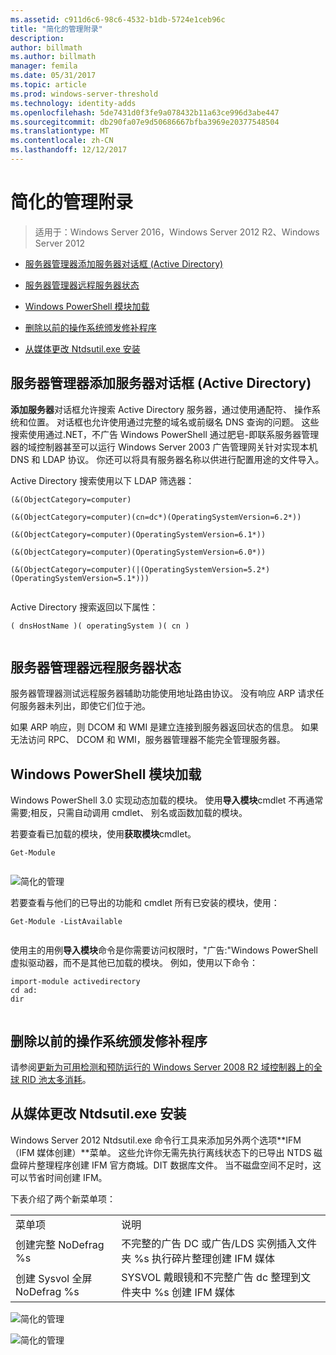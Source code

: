 ```yaml
---
ms.assetid: c911d6c6-98c6-4532-b1db-5724e1ceb96c
title: "简化的管理附录"
description: 
author: billmath
ms.author: billmath
manager: femila
ms.date: 05/31/2017
ms.topic: article
ms.prod: windows-server-threshold
ms.technology: identity-adds
ms.openlocfilehash: 5de7431d0f3fe9a078432b11a63ce996d3abe447
ms.sourcegitcommit: db290fa07e9d50686667bfba3969e20377548504
ms.translationtype: MT
ms.contentlocale: zh-CN
ms.lasthandoff: 12/12/2017
---
```

# <a name="simplified-administration-appendix"></a>简化的管理附录

>适用于：Windows Server 2016，Windows Server 2012 R2、Windows Server 2012

  
-   [服务器管理器添加服务器对话框 (Active Directory)](../../ad-ds/deploy/Simplified-Administration-Appendix.md#BKMK_AddServers)  
  
-   [服务器管理器远程服务器状态](../../ad-ds/deploy/Simplified-Administration-Appendix.md#BKMK_ServerMgrStatus)  
  
-   [Windows PowerShell 模块加载](../../ad-ds/deploy/Simplified-Administration-Appendix.md#BKMK_PSLoadModule)  
  
-   [删除以前的操作系统颁发修补程序](../../ad-ds/deploy/Simplified-Administration-Appendix.md#BKMK_Rid)  
  
-   [从媒体更改 Ntdsutil.exe 安装](../../ad-ds/deploy/Simplified-Administration-Appendix.md#BKMK_IFM)  
  
## <a name="BKMK_AddServers"></a>服务器管理器添加服务器对话框 (Active Directory)  

**添加服务器**对话框允许搜索 Active Directory 服务器，通过使用通配符、 操作系统和位置。 对话框也允许使用通过完整的域名或前缀名 DNS 查询的问题。 这些搜索使用通过.NET，不广告 Windows PowerShell 通过肥皂-即联系服务器管理器的域控制器甚至可以运行 Windows Server 2003 广告管理网关针对实现本机 DNS 和 LDAP 协议。 你还可以将具有服务器名称以供进行配置用途的文件导入。  
  
Active Directory 搜索使用以下 LDAP 筛选器：  
  
```  
(&(ObjectCategory=computer)  
  
(&(ObjectCategory=computer)(cn=dc*)(OperatingSystemVersion=6.2*))  
  
(&(ObjectCategory=computer)(OperatingSystemVersion=6.1*))  
  
(&(ObjectCategory=computer)(OperatingSystemVersion=6.0*))  
  
(&(ObjectCategory=computer)(|(OperatingSystemVersion=5.2*)(OperatingSystemVersion=5.1*)))  
  
```  
  
Active Directory 搜索返回以下属性：  
  
```  
( dnsHostName )( operatingSystem )( cn )  
  
```  
  
## <a name="BKMK_ServerMgrStatus"></a>服务器管理器远程服务器状态  
服务器管理器测试远程服务器辅助功能使用地址路由协议。 没有响应 ARP 请求任何服务器未列出，即使它们位于池。  
  
如果 ARP 响应，则 DCOM 和 WMI 是建立连接到服务器返回状态的信息。 如果无法访问 RPC、 DCOM 和 WMI，服务器管理器不能完全管理服务器。  
  
## <a name="BKMK_PSLoadModule"></a>Windows PowerShell 模块加载  
Windows PowerShell 3.0 实现动态加载的模块。 使用**导入模块**cmdlet 不再通常需要;相反，只需自动调用 cmdlet、 别名或函数加载的模块。  
  
若要查看已加载的模块，使用**获取模块**cmdlet。  
  
```  
Get-Module  
  
```  
  
![简化的管理](media/Simplified-Administration-Appendix/ADDS_PSGetModule.gif)  
  
若要查看与他们的已导出的功能和 cmdlet 所有已安装的模块，使用：  
  
```  
Get-Module -ListAvailable  
  
```  
  
使用主的用例**导入模块**命令是你需要访问权限时，"广告:"Windows PowerShell 虚拟驱动器，而不是其他已加载的模块。 例如，使用以下命令：  
  
```  
import-module activedirectory  
cd ad:  
dir  
  
```  
  
## <a name="BKMK_Rid"></a>删除以前的操作系统颁发修补程序  
请参阅[更新为可用检测和预防运行的 Windows Server 2008 R2 域控制器上的全球 RID 池太多消耗](https://support.microsoft.com/kb/2618669)。  
  
## <a name="BKMK_IFM"></a>从媒体更改 Ntdsutil.exe 安装  
Windows Server 2012 Ntdsutil.exe 命令行工具来添加另外两个选项**IFM （IFM 媒体创建）**菜单。 这些允许你无需先执行离线状态下的已导出 NTDS 磁盘碎片整理程序创建 IFM 官方商城。DIT 数据库文件。 当不磁盘空间不足时，这可以节省时间创建 IFM。  
  
下表介绍了两个新菜单项：  
  
|||  
|-|-|  
|菜单项|说明|  
|创建完整 NoDefrag %s|不完整的广告 DC 或广告/LDS 实例插入文件夹 %s 执行碎片整理创建 IFM 媒体|  
|创建 Sysvol 全屏 NoDefrag %s|SYSVOL 戴眼镜和不完整广告 dc 整理到文件夹中 %s 创建 IFM 媒体|  
  
![简化的管理](media/Simplified-Administration-Appendix/ADDS_PSIFM.png)  
  
![简化的管理](media/Simplified-Administration-Appendix/ADDS_PSIFMComplete.gif)  
  


